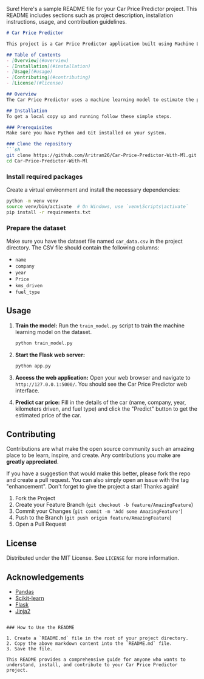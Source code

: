 Sure! Here's a sample README file for your Car Price Predictor project. This README includes sections such as project description, installation instructions, usage, and contribution guidelines.

```markdown
# Car Price Predictor

This project is a Car Price Predictor application built using Machine Learning. It predicts the price of a car based on various features such as the car's name, company, year of manufacture, kilometers driven, and fuel type.

## Table of Contents
- [Overview](#overview)
- [Installation](#installation)
- [Usage](#usage)
- [Contributing](#contributing)
- [License](#license)

## Overview
The Car Price Predictor uses a machine learning model to estimate the price of a car based on the input features provided by the user. It leverages the Flask web framework for the web interface and provides a simple and user-friendly way to input car details and get the price prediction.

## Installation
To get a local copy up and running follow these simple steps.

### Prerequisites
Make sure you have Python and Git installed on your system.

### Clone the repository
```sh
git clone https://github.com/Aritram26/Car-Price-Predictor-With-Ml.git
cd Car-Price-Predictor-With-Ml
```

### Install required packages
Create a virtual environment and install the necessary dependencies:
```sh
python -m venv venv
source venv/bin/activate  # On Windows, use `venv\Scripts\activate`
pip install -r requirements.txt
```

### Prepare the dataset
Make sure you have the dataset file named `car_data.csv` in the project directory. The CSV file should contain the following columns:
- `name`
- `company`
- `year`
- `Price`
- `kms_driven`
- `fuel_type`

## Usage
1. **Train the model:**
   Run the `train_model.py` script to train the machine learning model on the dataset.
   ```sh
   python train_model.py
   ```

2. **Start the Flask web server:**
   ```sh
   python app.py
   ```

3. **Access the web application:**
   Open your web browser and navigate to `http://127.0.0.1:5000/`. You should see the Car Price Predictor web interface.

4. **Predict car price:**
   Fill in the details of the car (name, company, year, kilometers driven, and fuel type) and click the "Predict" button to get the estimated price of the car.

## Contributing
Contributions are what make the open source community such an amazing place to be learn, inspire, and create. Any contributions you make are **greatly appreciated**.

If you have a suggestion that would make this better, please fork the repo and create a pull request. You can also simply open an issue with the tag "enhancement".
Don't forget to give the project a star! Thanks again!

1. Fork the Project
2. Create your Feature Branch (`git checkout -b feature/AmazingFeature`)
3. Commit your Changes (`git commit -m 'Add some AmazingFeature'`)
4. Push to the Branch (`git push origin feature/AmazingFeature`)
5. Open a Pull Request

## License
Distributed under the MIT License. See `LICENSE` for more information.

## Acknowledgements
- [Pandas](https://pandas.pydata.org/)
- [Scikit-learn](https://scikit-learn.org/stable/)
- [Flask](https://flask.palletsprojects.com/)
- [Jinja2](https://jinja.palletsprojects.com/)
```

### How to Use the README

1. Create a `README.md` file in the root of your project directory.
2. Copy the above markdown content into the `README.md` file.
3. Save the file.

This README provides a comprehensive guide for anyone who wants to understand, install, and contribute to your Car Price Predictor project.
